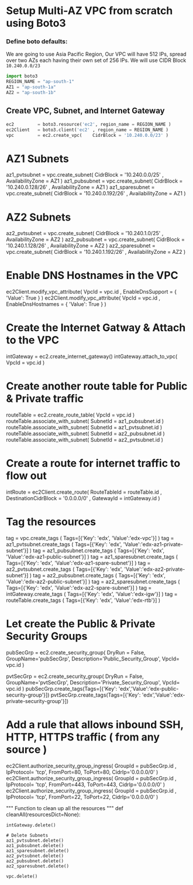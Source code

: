 # Setup Multi-AZ VPC from scratch using Boto3

### Define boto defaults:
We are going to use Asia Pacific Region, Our VPC will have 512 IPs, spread over two AZs each having their own set of 256 IPs. We will use CIDR Block `10.240.0.0/23`
```py
import boto3
REGION_NAME = "ap-south-1"
AZ1 = "ap-south-1a"
AZ2 = "ap-south-1b"
```

## Create VPC, Subnet, and Internet Gateway
```py
ec2         = boto3.resource('ec2', region_name = REGION_NAME )
ec2Client   = boto3.client('ec2' , region_name = REGION_NAME )
vpc         = ec2.create_vpc(    CidrBlock = '10.240.0.0/23' )
```

# AZ1 Subnets
az1_pvtsubnet   = vpc.create_subnet( CidrBlock = '10.240.0.0/25'   , AvailabilityZone = AZ1 )
az1_pubsubnet   = vpc.create_subnet( CidrBlock = '10.240.0.128/26' , AvailabilityZone = AZ1 )
az1_sparesubnet = vpc.create_subnet( CidrBlock = '10.240.0.192/26' , AvailabilityZone = AZ1 )


# AZ2 Subnets
az2_pvtsubnet   = vpc.create_subnet( CidrBlock = '10.240.1.0/25'   , AvailabilityZone = AZ2 )
az2_pubsubnet   = vpc.create_subnet( CidrBlock = '10.240.1.128/26' , AvailabilityZone = AZ2 )
az2_sparesubnet = vpc.create_subnet( CidrBlock = '10.240.1.192/26' , AvailabilityZone = AZ2 )

# Enable DNS Hostnames in the VPC
ec2Client.modify_vpc_attribute( VpcId = vpc.id , EnableDnsSupport = { 'Value': True } )
ec2Client.modify_vpc_attribute( VpcId = vpc.id , EnableDnsHostnames = { 'Value': True } )

# Create the Internet Gatway & Attach to the VPC
intGateway  = ec2.create_internet_gateway()
intGateway.attach_to_vpc( VpcId = vpc.id )

# Create another route table for Public & Private traffic
routeTable = ec2.create_route_table( VpcId = vpc.id )
routeTable.associate_with_subnet( SubnetId = az1_pubsubnet.id )
routeTable.associate_with_subnet( SubnetId = az1_pvtsubnet.id )
routeTable.associate_with_subnet( SubnetId = az2_pubsubnet.id )
routeTable.associate_with_subnet( SubnetId = az2_pvtsubnet.id )

# Create a route for internet traffic to flow out
intRoute = ec2Client.create_route( RouteTableId = routeTable.id , DestinationCidrBlock = '0.0.0.0/0' , GatewayId = intGateway.id )

# Tag the resources
tag = vpc.create_tags               ( Tags=[{'Key': 'edx', 'Value':'edx-vpc'}] )
tag = az1_pvtsubnet.create_tags     ( Tags=[{'Key': 'edx', 'Value':'edx-az1-private-subnet'}] )
tag = az1_pubsubnet.create_tags     ( Tags=[{'Key': 'edx', 'Value':'edx-az1-public-subnet'}] )
tag = az1_sparesubnet.create_tags   ( Tags=[{'Key': 'edx', 'Value':'edx-az1-spare-subnet'}] )
tag = az2_pvtsubnet.create_tags     ( Tags=[{'Key': 'edx', 'Value':'edx-az2-private-subnet'}] )
tag = az2_pubsubnet.create_tags     ( Tags=[{'Key': 'edx', 'Value':'edx-az2-public-subnet'}] )
tag = az2_sparesubnet.create_tags   ( Tags=[{'Key': 'edx', 'Value':'edx-az2-spare-subnet'}] )
tag = intGateway.create_tags        ( Tags=[{'Key': 'edx', 'Value':'edx-igw'}] )
tag = routeTable.create_tags        ( Tags=[{'Key': 'edx', 'Value':'edx-rtb'}] )

# Let create the Public & Private Security Groups
pubSecGrp = ec2.create_security_group( DryRun = False, 
                              GroupName='pubSecGrp',
                              Description='Public_Security_Group',
                              VpcId= vpc.id
                            )

pvtSecGrp = ec2.create_security_group( DryRun = False, 
                              GroupName='pvtSecGrp',
                              Description='Private_Security_Group',
                              VpcId= vpc.id
                            )
pubSecGrp.create_tags(Tags=[{'Key': 'edx','Value':'edx-public-security-group'}])
pvtSecGrp.create_tags(Tags=[{'Key': 'edx','Value':'edx-private-security-group'}])


# Add a rule that allows inbound SSH, HTTP, HTTPS traffic ( from any source )
ec2Client.authorize_security_group_ingress( GroupId  = pubSecGrp.id ,
                                        IpProtocol= 'tcp',
                                        FromPort=80,
                                        ToPort=80,
                                        CidrIp='0.0.0.0/0'
                                        )
ec2Client.authorize_security_group_ingress( GroupId  = pubSecGrp.id ,
                                        IpProtocol= 'tcp',
                                        FromPort=443,
                                        ToPort=443,
                                        CidrIp='0.0.0.0/0'
                                        )
ec2Client.authorize_security_group_ingress( GroupId  = pubSecGrp.id ,
                                        IpProtocol= 'tcp',
                                        FromPort=22,
                                        ToPort=22,
                                        CidrIp='0.0.0.0/0'
                                        )


"""
Function to clean up all the resources
"""
def cleanAll(resourcesDict=None):

    intGateway.delete()

    # Delete Subnets
    az1_pvtsubnet.delete()
    az1_pubsubnet.delete()
    az1_sparesubnet.delete()
    az2_pvtsubnet.delete()
    az2_pubsubnet.delete()
    az2_sparesubnet.delete()

    vpc.delete()